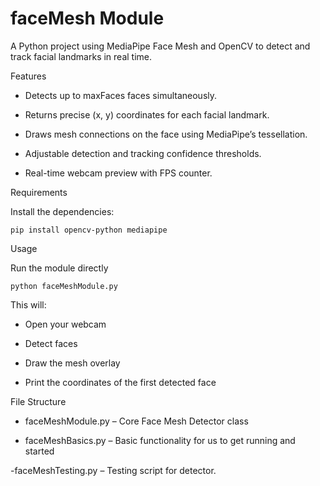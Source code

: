 # faceMesh Module
A Python project using MediaPipe Face Mesh and OpenCV to detect and track facial landmarks in real time.

Features
- Detects up to maxFaces faces simultaneously.

- Returns precise (x, y) coordinates for each facial landmark.

- Draws mesh connections on the face using MediaPipe’s tessellation.

- Adjustable detection and tracking confidence thresholds.

- Real-time webcam preview with FPS counter.

Requirements

Install the dependencies:

    pip install opencv-python mediapipe
Usage

Run the module directly

    python faceMeshModule.py

This will:

- Open your webcam

- Detect faces

- Draw the mesh overlay

- Print the coordinates of the first detected face

File Structure

- faceMeshModule.py – Core Face Mesh Detector class
    
- faceMeshBasics.py – Basic functionality for us to get running and started
  
-faceMeshTesting.py – Testing script for detector.
